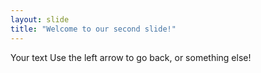 ```yaml
---
layout: slide
title: "Welcome to our second slide!"
---
```

Your text
Use the left arrow to go back, or something else!
